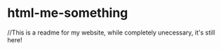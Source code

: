 # html-me-something

//This is a readme for my website, while completely unecessary, it's still here!
